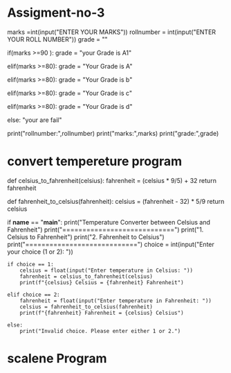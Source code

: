 # Assigment-no-3
marks =int(input("ENTER YOUR MARKS"))
rollnumber = int(input("ENTER YOUR ROLL NUMBER"))
grade = ""

if(marks >=90 ):
    grade = "your Grade is A1" 
    
elif(marks >=80):
    grade = "Your Grade is A"
    
elif(marks >=80):
    grade = "Your Grade is b"
    
elif(marks >=80):
    grade = "Your Grade is c"
    
elif(marks >=80):
    grade = "Your Grade is d"
    
else:
    "your are  fail"

print("rollnumber:",rollnumber)
print("marks:",marks)
print("grade:",grade)

# convert tempereture program


def celsius_to_fahrenheit(celsius):
    fahrenheit = (celsius * 9/5) + 32
    return fahrenheit

def fahrenheit_to_celsius(fahrenheit):
    celsius = (fahrenheit - 32) * 5/9
    return celsius


if __name__ == "__main__":
    print("Temperature Converter between Celsius and Fahrenheit")
    print("============================")
    print("1. Celsius to Fahrenheit")
    print("2. Fahrenheit to Celsius")
    print("============================")
    choice = int(input("Enter your choice (1 or 2): "))

    if choice == 1:
        celsius = float(input("Enter temperature in Celsius: "))
        fahrenheit = celsius_to_fahrenheit(celsius)
        print(f"{celsius} Celsius = {fahrenheit} Fahrenheit")

    elif choice == 2:
        fahrenheit = float(input("Enter temperature in Fahrenheit: "))
        celsius = fahrenheit_to_celsius(fahrenheit)
        print(f"{fahrenheit} Fahrenheit = {celsius} Celsius")

    else:
        print("Invalid choice. Please enter either 1 or 2.")


# scalene Program
